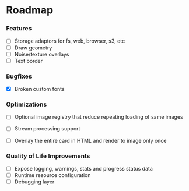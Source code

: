 # Roadmap


### Features
- [ ] Storage adaptors for fs, web, browser, s3, etc 
- [ ] Draw geometry
- [ ] Noise/texture overlays
- [ ] Text border

### Bugfixes
- [x] Broken custom fonts

### Optimizations
- [ ] Optional image registry that reduce repeating loading of same images
- [ ] Stream processing support
- [ ] Overlay the entire card in HTML and render to image only once


### Quality of Life Improvements
- [ ] Expose logging, warnings, stats and progress status data
- [ ] Runtime resource configuration
- [ ] Debugging layer
